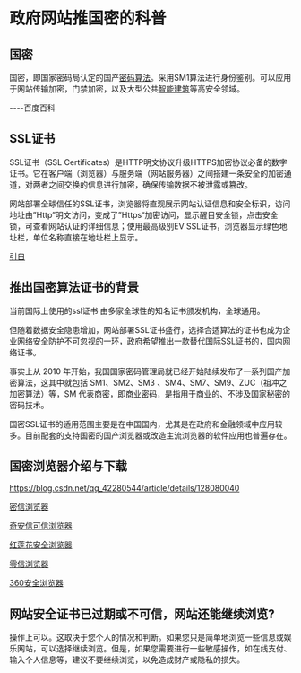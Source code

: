 # 政府网站推国密的科普

## 国密

国密，即国家密码局认定的国产[密码算法](https://baike.baidu.com/item/密码算法/231826?fromModule=lemma_inlink)。采用SM1算法进行身份鉴别。可以应用于网站传输加密，门禁加密，以及大型公共[智能建筑](https://baike.baidu.com/item/智能建筑/890122?fromModule=lemma_inlink)等高安全领域。  

----百度百科

## SSL证书

SSL证书（SSL Certificates）是HTTP明文协议升级HTTPS加密协议必备的数字证书。它在客户端（浏览器）与服务端（网站服务器）之间搭建一条安全的加密通道，对两者之间交换的信息进行加密，确保传输数据不被泄露或篡改。

网站部署全球信任的SSL证书，浏览器将直观展示网站认证信息和安全标识，访问地址由”Http”明文访问，变成了”Https“加密访问，显示醒目安全锁，点击安全锁，可查看网站认证的详细信息；使用最高级别EV SSL证书，浏览器显示绿色地址栏，单位名称直接在地址栏上显示。

[引自](https://baijiahao.baidu.com/s?id=1753254368285969108&wfr=spider&for=pc)

## 推出**国密算法证书**的背景

  当前国际上使用的ssl证书 由多家全球性的知名证书颁发机构，全球通用。

但随着数据安全隐患增加，网站部署SSL证书盛行，选择合适算法的证书也成为企业网络安全防护不可忽视的一环，政府希望推出一款替代国际SSL证书的，国内网络证书。

  事实上从 2010 年开始，我国国家密码管理局就已经开始陆续发布了一系列国产加密算法，这其中就包括 SM1、SM2、SM3 、SM4、SM7、SM9、ZUC（祖冲之加密算法）等，SM 代表商密，即商业密码，是指用于商业的、不涉及国家秘密的密码技术。

  国密SSL证书的适用范围主要是在中国国内，尤其是在政府和金融领域中应用较多。目前配套的支持国密的国产浏览器或改造主流浏览器的软件应用也普遍存在。

## 国密浏览器介绍与下载

https://blog.csdn.net/qq_42280544/article/details/128080040

[密信浏览器](https://www.mesign.com/zh-cn/browser/#dow)

[奇安信可信浏览器](https://blog.csdn.net/qq_42280544/article/details/128080040#_12)

[红莲花安全浏览器](https://blog.csdn.net/qq_42280544/article/details/128080040#_21)

[零信浏览器](https://blog.csdn.net/qq_42280544/article/details/128080040#_32)

[360安全浏览器](https://blog.csdn.net/qq_42280544/article/details/128080040#360_42)

## 网站安全证书已过期或不可信，网站还能继续浏览?

操作上可以。这取决于您个人的情况和判断。如果您只是简单地浏览一些信息或娱乐网站，可以选择继续浏览。但是，如果您需要进行一些敏感操作，如在线支付、输入个人信息等，建议不要继续浏览，以免造成财产或隐私的损失。

